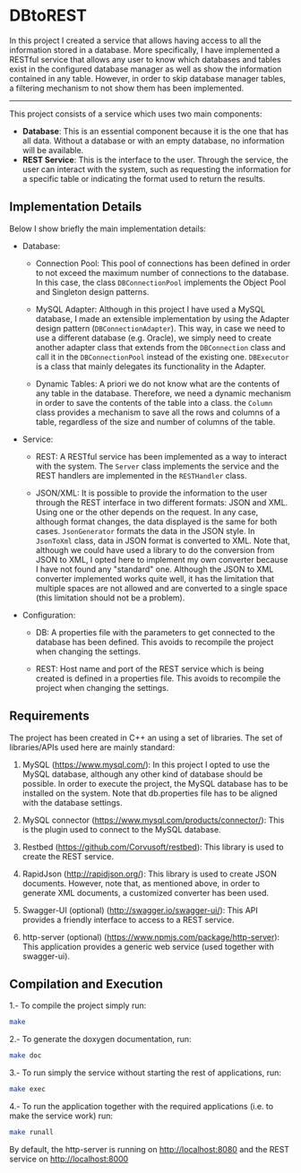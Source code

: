 # DBtoREST
In this project I created a service that allows having access to all the information stored in a database. More specifically, I have implemented a RESTful service that allows any user to know which databases and tables exist in the configured database manager as well as show the information contained in any table. However, in order to skip database manager tables, a filtering mechanism to not show them has been implemented.

___

This project consists of a service which uses two main components:
* <b>Database</b>: This is an essential component because it is the one that has all data. Without a database or with an empty database, no information will be available.
* <b>REST Service</b>: This is the interface to the user. Through the service, the user can interact with the system, such as requesting the information for a specific table or indicating the format used to return the results.  

## Implementation Details

Below I show briefly the main implementation details:

* Database: 

  - Connection Pool: This pool of connections has been defined in order to not exceed the maximum number of connections to the database. In this case, the class <code>DBConnectionPool</code> implements the Object Pool and Singleton design patterns.

  - MySQL Adapter: Although in this project I have used a MySQL database, I made an extensible implementation by using the Adapter design pattern (<code>DBConnectionAdapter</code>). This way, in case we need to use a different database (e.g. Oracle), we simply need to create another adapter class that extends from the <code>DBConnection</code> class and call it in the <code>DBConnectionPool</code> instead of the existing one. <code>DBExecutor</code> is a class that mainly delegates its functionality in the Adapter.

  - Dynamic Tables: A priori we do not know what are the contents of any table in the database. Therefore, we need a dynamic mechanism in order to save the contents of the table into a class. the <code>Column</code> class provides a mechanism to save all the rows and columns of a table, regardless of the size and number of columns of the table.

* Service: 

  - REST: A RESTful service has been implemented as a way to interact with the system. The <code>Server</code> class implements the service and the REST handlers are implemented in the <code>RESTHandler</code> class.

  - JSON/XML: It is possible to provide the information to the user through the REST interface in two different formats: JSON and XML. Using one or the other depends on the request. In any case, although format changes, the data displayed is the same for both cases. <code>JsonGenerator</code> formats the data in the JSON style. In <code>JsonToXml</code> class, data in JSON format is converted to XML. Note that, although we could have used a library to do the conversion from JSON to XML, I opted here to implement my own converter because I have not found any "standard" one. Although the JSON to XML converter implemented works quite well, it has the limitation that multiple spaces are not allowed and are converted to a single space (this limitation should not be a problem).

* Configuration:

  - DB: A properties file with the parameters to get connected to the database has been defined. This avoids to recompile the project when changing the settings.

  - REST: Host name and port of the REST service which is being created is defined in a properties file. This avoids to recompile the project when changing the settings.


## Requirements
The project has been created in C++ an using a set of libraries. The set of libraries/APIs used here are mainly standard:

1. MySQL (<https://www.mysql.com/>): In this project I opted to use the MySQL database, although any other kind of database should be possible. In order to execute the project, the MySQL database has to be installed on the system. Note that </code>db.properties</code> file has to be aligned with the database settings.

2. MySQL connector (<https://www.mysql.com/products/connector/>): This is the plugin used to connect to the MySQL database.

3. Restbed (<https://github.com/Corvusoft/restbed>): This library is used to create the REST service.

4. RapidJson (<http://rapidjson.org/>): This library is used to create JSON documents. However, note that, as mentioned above, in order to generate XML documents, a customized converter has been used.

5. Swagger-UI (optional) (<http://swagger.io/swagger-ui/>): This API provides a friendly interface to access to a REST service.

6. http-server (optional) (<https://www.npmjs.com/package/http-server>): This application provides a generic web service (used together with swagger-ui).

## Compilation and Execution

1.- To compile the project simply run:

````bash
make
````

2.- To generate the doxygen documentation, run:

 ````bash
 make doc
 ````
 
 3.- To run simply the service without starting the rest of applications, run:
 
 ````bash
 make exec
 ````
 
 4.- To run the application together with the required applications (i.e. to make the service work) run:
 
 ````bash
 make runall
 ````
 
 By default, the http-server is running on <http://localhost:8080> and the REST service on <http://localhost:8000>

